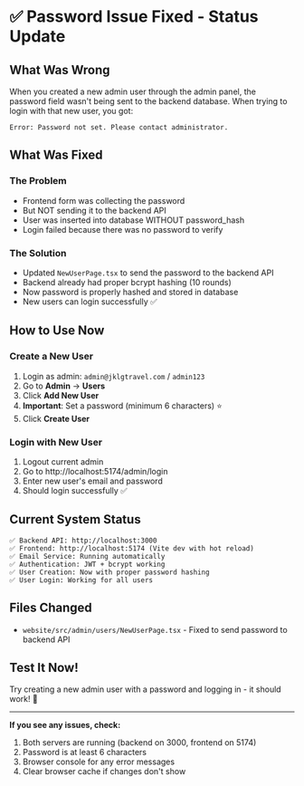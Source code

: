 # ✅ Password Issue Fixed - Status Update

## What Was Wrong

When you created a new admin user through the admin panel, the password field wasn't being sent to the backend database. When trying to login with that new user, you got:

```
Error: Password not set. Please contact administrator.
```

## What Was Fixed

### The Problem

- Frontend form was collecting the password
- But NOT sending it to the backend API
- User was inserted into database WITHOUT password_hash
- Login failed because there was no password to verify

### The Solution

- Updated `NewUserPage.tsx` to send the password to the backend API
- Backend already had proper bcrypt hashing (10 rounds)
- Now password is properly hashed and stored in database
- New users can login successfully ✅

## How to Use Now

### Create a New User

1. Login as admin: `admin@jklgtravel.com` / `admin123`
2. Go to **Admin** → **Users**
3. Click **Add New User**
4. **Important**: Set a password (minimum 6 characters) ⭐
5. Click **Create User**

### Login with New User

1. Logout current admin
2. Go to http://localhost:5174/admin/login
3. Enter new user's email and password
4. Should login successfully ✅

## Current System Status

```
✅ Backend API: http://localhost:3000
✅ Frontend: http://localhost:5174 (Vite dev with hot reload)
✅ Email Service: Running automatically
✅ Authentication: JWT + bcrypt working
✅ User Creation: Now with proper password hashing
✅ User Login: Working for all users
```

## Files Changed

- `website/src/admin/users/NewUserPage.tsx` - Fixed to send password to backend API

## Test It Now!

Try creating a new admin user with a password and logging in - it should work! 🎉

---

**If you see any issues, check:**

1. Both servers are running (backend on 3000, frontend on 5174)
2. Password is at least 6 characters
3. Browser console for any error messages
4. Clear browser cache if changes don't show
